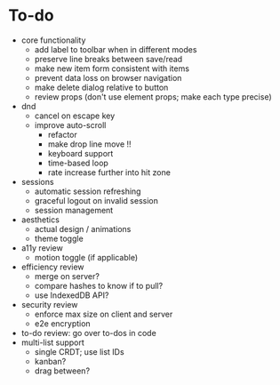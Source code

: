 # To-do

- core functionality
  - add label to toolbar when in different modes
  - preserve line breaks between save/read
  - make new item form consistent with items
  - prevent data loss on browser navigation
  - make delete dialog relative to button
  - review props (don't use element props; make each type precise)
- dnd
  - cancel on escape key
  - improve auto-scroll
    - refactor
    - make drop line move !!
    - keyboard support
    - time-based loop
    - rate increase further into hit zone
- sessions
  - automatic session refreshing
  - graceful logout on invalid session
  - session management
- aesthetics
  - actual design / animations
  - theme toggle
- a11y review
  - motion toggle (if applicable)
- efficiency review
  - merge on server?
  - compare hashes to know if to pull?
  - use IndexedDB API?
- security review
  - enforce max size on client and server
  - e2e encryption
- to-do review: go over to-dos in code
- multi-list support
  - single CRDT; use list IDs
  - kanban?
  - drag between?
